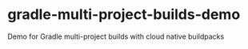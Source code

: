 # gradle-multi-project-builds-demo
Demo for Gradle multi-project builds with cloud native buildpacks
